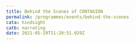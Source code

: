 ```yaml
---
title: Behind the Scenes of CONTAGION
permalink: /programmes/events/behind-the-scenes
cata: hindsight
catb: narrating
date: 2021-05-29T11:20:51.029Z
---
```

